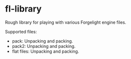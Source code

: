 # fl-library

Rough library for playing with various Forgelight engine files.

Supported files:
- pack: Unpacking and packing.
- pack2: Unpacking and packing.
- flat files: Unpacking and packing.
